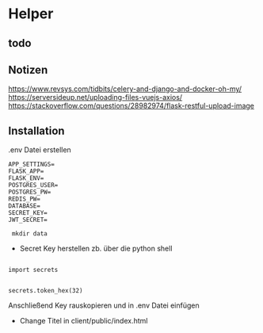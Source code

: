 # Helper

## todo



## Notizen

https://www.revsys.com/tidbits/celery-and-django-and-docker-oh-my/
https://serversideup.net/uploading-files-vuejs-axios/
https://stackoverflow.com/questions/28982974/flask-restful-upload-image

## Installation

.env Datei erstellen

```
APP_SETTINGS=
FLASK_APP=
FLASK_ENV=
POSTGRES_USER=
POSTGRES_PW=
REDIS_PW=
DATABASE=
SECRET_KEY=
JWT_SECRET=

```

<code> mkdir data </code>

- Secret Key herstellen zb. über die python shell

<code>
import secrets

secrets.token_hex(32)
</code>

Anschließend Key rauskopieren und in .env Datei einfügen

- Change Titel in client/public/index.html
